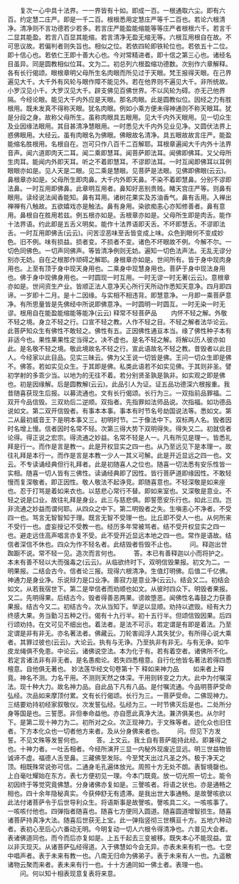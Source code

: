 <!-- { "loadSidebar": true } -->
　　复次一心中具十法界。一一界皆有十如。即成一百。一根通取六尘。即有六百。约定慧二庄严。即是一千二百。根根悉用定慧庄严等千二百也。若论六根清净。清净则不言功德若少若多。若言庄严能盈能缩能等等庄严者根根六千。若言千二显其能盈。若言八百显其能缩。若言清净无盈无缩无等。六根互用根自在故。不可思议故。若偏判者则失旨也。相似之位。若依四轮即铁轮位也。若依五十二位。即十信心也。若依仁王即十善大心也。今对常精进者。即十信之第三心也。诸经名目虽异。同是圆教相似位耳。文为二。初总列六根盈缩功德数。次别作六章解释。各有长行偈颂。眼根章明父母所生名肉眼而所见过于天眼。梵王报得天眼。在己界遍见大千。大千外有风轮与眼作障不能见外。若在他界则不遍见大千。非所统故。小罗汉见小千。大罗汉见大千。辟支佛见百佛世界。不以风轮为碍。亦无己他界隔。今经论眼。能见大千内外应是天眼。那名肉眼。此是圆教似位。因经之力有胜根用。既未发真不得称天眼。犹名肉眼。例如小乘方便未得神通则不称天眼耳。犹是分段之身。故称父母所生。虽称肉眼具五眼用。见大千内外天眼用。见一切众生及业因缘法眼用。其目甚清净慧眼用。一时悉见大千内外见业见净。又圆伏法界上惑佛眼用。大经云。虽有肉眼名为佛眼。佛眼故名清净。具五眼故故言庄严。能盈能缩名胜根用。名根自在。岂可只作八百千二百解耶。耳根章遍闻大千内外十法界音声。闻六道即肉天二耳。闻二乘即慧耳。闻菩萨即法耳。闻佛即佛耳。又父母所生肉耳。能闻内外即天耳。听之不着即慧耳。不谬即法耳。一时互闻即佛耳以耳例眼眼亦如是。见人天是二眼。见二乘是慧眼。见菩萨是法眼。见佛即佛眼(云云)。鼻根章亦如是。父母所生即肉鼻。大千内外即天鼻。不染不着即慧鼻。分别不谬即法鼻。一时互用即佛鼻。此章明互用者。鼻知好恶别贵贱。睹天宫庄严等。则鼻有眼用。读经说法闻香能知。鼻有耳用。诸树花果实及苏油香气。鼻有舌用。入禅出禅禅有八触故。五欲嬉戏亦是触法。鼻有身用。染欲痴恚心亦知修善者。鼻有意用。鼻根自在胜用若兹。例五根亦如是。舌根章亦如是。父母所生即是肉舌。能作十法界语。约此即是五舌义明矣。能作十法界语即天舌。不坏即慧舌。不谬即法舌。一时互用即佛舌(云云)。问苦涩恶味至舌皆变成上味。众色到眼何不变成妙色。旧不例。味有损益。损者变。不损者不变。诸色不坏眼故不例。今解不尔。一切色同佛色。一切声同佛声。等皆清净例则无妨。遍知一切色法声法。无乱无谬分别亦无妨。自在之根那作顽碍之解耶。身根章亦如是。世间所有。皆于身中现肉身用也。上至有顶于身中现天身用也。二乘身中现慧身用也。菩萨于身中现法身用也。佛于身中现佛身用也。一时圆现一时互用。一时无谬一时无著(云云)。意根章亦如是。世间资生产业。皆顺正法人意净天心所行天所动作悉知天意净。四月即四谛。一岁即十二月。是十二因缘。与实相不相违背。即慧意净。一月即一乘菩萨意净。有所思量皆是先佛经中所说即佛意净。一时圆明一时圆互。一时无染一时无谬。根用自在能盈能缩能等能净(云云)
释常不轻菩萨品
　　内怀不轻之解。外敬不轻之境。身立不轻之行。口宣不轻之教。人作不轻之目。不轻之解者法华论云。此菩萨知众生有佛性不敢轻之。佛性有五。正因佛性通亘本当。缘了佛性种子本有非适今也。果性果果性定当得之。决不虚也。是名不轻之解。将解以历人彼亦如此。是名敬不轻之境。敬此境故名不轻之行。宣此语故名不轻之教。昔毁者以此目人。今经家以此目品。见实三昧云。佛为父王说一切皆是佛。王问一切众生即是佛不。佛答。若如实见众生。于其即是佛。私类此语若不如实见佛。于其则非圣。譬初学射的多乖少当。以地为的无往不着。若分别贤圣孰是孰非。如实观之即是佛也。初是因缘解。后是圆教解(云云)。此品引人为证。证五品功德深六根报重。我昔随喜获现生后报。以募流通也。文有长行偈颂。长行为三。一双指前品罪福。二双开今品信毁。三双劝后二逆顺。双指者。先指罪如法师品说。次指福。如功德品说如文。第二双开信毁者。有事本本事。事本有时节名号劫国说法等。悉如文。第二从最初威音王下是明本事又三。初明时节。二于像法中下。双标两人名。毁者因时名增上慢。信者因时名常不轻。次第三得大势下双明得失。得失又二。初就信者论得。得正说之宏宗。得流通之妙益。名常不轻是人一。凡有所见是理一。皆悉礼拜是行一。而作是言是教一。此是开权显实之四一也。从乃至远见下是本理一。故往礼拜是本行一。而作是言是本教一少人一其义可解。此是开近显远之四一也。文云。不专读诵经典但行礼拜者。此是初随喜人之位也。随喜一切法悉有安乐性皆一实相。随喜一切人皆有三佛性。读诵经典即了因性。皆行菩萨道即缘因性。不敢轻慢而复深敬者。即正因性。敬人敬法不起诤竞。即随喜意也。不轻深敬是如来座也。忍于打骂是着如来衣也。以慈悲心常行不替。即如来室也。又深敬是意业。不轻之说是口业。故往礼拜是身业。此三与慈悲俱。即誓愿安乐行也。如此三四。岂非流通之妙益而谓何耶。从四众之中下。第二明毁者之失。生嗔恚心不净者。不受四一也。骂言无智智知于理。既言无智不受理一也。比丘即不受人一也。从何所来不受行一也。虚妄授记不受教一也。经历多年常被骂者。结不受开权显实之四一也。避走远住高声唱言亦复不受。此不受开近显远本地之四一也。常作是语故。结信者深信不休也。四众为作不轻名者。此结毁者呰毁不止也。
　　问。释迦出世踟蹰不说。常不轻一见。造次而言何也。
　　答。本已有善释迦以小而将护之。本未有善不轻以大而强毒之(云云)。从临欲终时下。双明信毁果报。初文为二。一明果报。二结会古今。信者论三报。现得六根清净。生值灯明佛。后值二千亿佛。神通力是身业净。乐说辩力是口业净。善寂力是意业净(云云)。结会又二。初结会如文。从若我宿世下。第二是举信者而劝顺也如文。从彼时四众下。明毁者果报。又二。先明得果。后结古今。毁者得善恶两果。谤故堕恶。闻佛性名毒鼓之力获善果报。结古今又二。初结古今。次从当知下。举逆以显顺。劝持以遮毁。经有大力终感大果。务当勤习五种之行。偈有十九行半。初十五行半。但颂信毁因果。后四行颂劝持。在文可见不细出也。着法者。是法不可示。若定谓是有即是着法。乃至定谓是非有非无。亦名著法者。佛藏云。刀轮害阎浮人其失犹少。有所得心说大乘者。其罪过彼也(云云)。大论云。执有与无诤。乃至执非有非无。与有无诤。如牛皮龙绳俱不免患。中论云。诸佛说空法。本为化于有。若有着空者。诸佛所不化。若定言诸法非有非无者。是名愚痴论。若失四悉檀意。自行化他皆名著法若得四悉檀意。自他俱无著也。
妙法莲华经文句卷第十下
释如来神力品
　　如来者上释竟。神名不测。力名干用。不测则天然之体深。干用则转变之力大。此中为付嘱深法。现十种大力。故名神力品。自此品下凡有八品。是付嘱流通。今品明菩萨受命弘经。次品如来摩顶付累。文有长行偈颂。长行为三。一菩萨受命。二佛现神力。三结要劝持初经家叙敬仪。次发誓弘经。弘经为三。一时节佛灭后是也。二处所分身等国是也。三誓愿。非但奉命益他。亦自愿此真净大法。兼济俱美也。从尔时下。是第二现十神力为二。初所对之众。次正现神力。于文殊等者。迹化众也旧住者。下方本化众也一切者他方来者。及从分身佛来者也。
　　问。但见下方发誓。不见文殊等发誓何也。
　　答。上文云。我土自有菩萨能持此经。即兼得之也。十神力者。一吐舌相者。今经所演开三显一内秘外现废近显远。明三世益物皆诚谛不虚。福德人舌至鼻。三藏佛至发际。今至梵天出过凡圣之外。极于净天之顶。相既殊常说弥可信。二通身毛孔遍体放光。周照十方无处不朗。表智境罄也。上白毫吐耀始在东方。表七方便初见一理。今本门既竟。放一切光照一切土。能令初因终于等觉究竟佛慧。分身诸佛亦复如是。三謦咳者。将语之状也。亦是通畅之相也。四十余年隐秘真实。今获伸舒无有遗滞。是我出世大事通畅。是故謦咳欲以此法付诸菩萨令于后世导利众生。将语斯事是故謦咳。謦咳具二义。一咳咳事了。一咳咳付他也。四弹指者随喜也。随喜七方便同入圆道。随喜圆道增智损生。随喜诸菩萨持真净大法。随喜后世获无上宝。此一弹指竖彻三世横亘十方。五地六种动者。表初心至后心六番动无明。今明复动一切人六根令得清净也。六普见大会者。表诸佛道同也。而今而后亦复如是。上五千起去三变被移。既失本心不能现益。宜以非灭现灭。从诸菩萨弘经得道。入于佛慧如今会无异。亦表未来有机一也。七空中唱声者。表于未来有教一也。八南无归命为佛弟子。表于未来有人一也。九遥散诸物云聚而来者。表未来有行一也。十十方通同如一佛土者。表理一也。
　　问。何以知十相表现意复表将来意。
